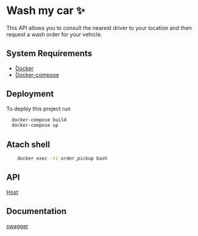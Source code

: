 
# Wash my car ✨

This API allows you to consult the nearest driver to your 
location and then request a wash order for your vehicle.
## System Requirements

 - [Docker](https://www.docker.com/)
 - [Docker-compose](https://docs.docker.com/compose/reference/)
 
## Deployment

To deploy this project run

```bash
  docker-compose build
  docker-compose up
```

## Atach shell
```bash
    docker exec -ti order_pickup bash
```
## API

[Host](localhost:8000/api/v1)





## Documentation

[swagger](http://localhost:8000/api/v1/swagger/)

